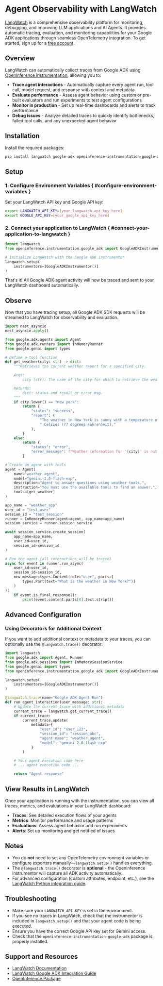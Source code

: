 # Agent Observability with LangWatch

[LangWatch](https://langwatch.ai) is a comprehensive observability platform for monitoring, debugging, and improving LLM applications and AI Agents. It provides automatic tracing, evaluation, and monitoring capabilities for your Google ADK applications through seamless OpenTelemetry integration. To get started, sign up for a [free account](https://app.langwatch.ai).

## Overview

LangWatch can automatically collect traces from Google ADK using [OpenInference instrumentation](https://github.com/Arize-ai/openinference/tree/main/python/instrumentation/openinference-instrumentation-google-adk), allowing you to:

- **Trace agent interactions** - Automatically capture every agent run, tool call, model request, and response with context and metadata
- **Evaluate performance** - Assess agent behavior using custom or pre-built evaluators and run experiments to test agent configurations
- **Monitor in production** - Set up real-time dashboards and alerts to track performance
- **Debug issues** - Analyze detailed traces to quickly identify bottlenecks, failed tool calls, and any unexpected agent behavior

## Installation

Install the required packages:

```bash
pip install langwatch google-adk openinference-instrumentation-google-adk
```

## Setup

### 1. Configure Environment Variables { #configure-environment-variables }

Set your LangWatch API key and Google API key:

```bash
export LANGWATCH_API_KEY=[your_langwatch_api_key_here]
export GOOGLE_API_KEY=[your_google_api_key_here]
```

### 2. Connect your application to LangWatch { #connect-your-application-to-langwatch }

```python
import langwatch
from openinference.instrumentation.google_adk import GoogleADKInstrumentor

# Initialize LangWatch with the Google ADK instrumentor
langwatch.setup(
    instrumentors=[GoogleADKInstrumentor()]
)
```

That's it! All Google ADK agent activity will now be traced and sent to your LangWatch dashboard automatically.

## Observe

Now that you have tracing setup, all Google ADK SDK requests will be streamed to LangWatch for observability and evaluation.

```python
import nest_asyncio
nest_asyncio.apply()

from google.adk.agents import Agent
from google.adk.runners import InMemoryRunner
from google.genai import types

# Define a tool function
def get_weather(city: str) -> dict:
    """Retrieves the current weather report for a specified city.

    Args:
        city (str): The name of the city for which to retrieve the weather report.

    Returns:
        dict: status and result or error msg.
    """
    if city.lower() == "new york":
        return {
            "status": "success",
            "report": (
                "The weather in New York is sunny with a temperature of 25 degrees"
                " Celsius (77 degrees Fahrenheit)."
            ),
        }
    else:
        return {
            "status": "error",
            "error_message": f"Weather information for '{city}' is not available.",
        }

# Create an agent with tools
agent = Agent(
    name="weather_agent",
    model="gemini-2.0-flash-exp",
    description="Agent to answer questions using weather tools.",
    instruction="You must use the available tools to find an answer.",
    tools=[get_weather]
)

app_name = "weather_app"
user_id = "test_user"
session_id = "test_session"
runner = InMemoryRunner(agent=agent, app_name=app_name)
session_service = runner.session_service

await session_service.create_session(
    app_name=app_name,
    user_id=user_id,
    session_id=session_id
)

# Run the agent (all interactions will be traced)
async for event in runner.run_async(
    user_id=user_id,
    session_id=session_id,
    new_message=types.Content(role="user", parts=[
        types.Part(text="What is the weather in New York?")]
    )
):
    if event.is_final_response():
        print(event.content.parts[0].text.strip())
```

## Advanced Configuration

### Using Decorators for Additional Context

If you want to add additional context or metadata to your traces, you can optionally use the `@langwatch.trace()` decorator:

```python
import langwatch
from google.adk import Agent, Runner
from google.adk.sessions import InMemorySessionService
from google.genai import types
from openinference.instrumentation.google_adk import GoogleADKInstrumentor

langwatch.setup(
    instrumentors=[GoogleADKInstrumentor()]
)

@langwatch.trace(name="Google ADK Agent Run")
def run_agent_interaction(user_message: str):
    # Update the current trace with additional metadata
    current_trace = langwatch.get_current_trace()
    if current_trace:
        current_trace.update(
            metadata={
                "user_id": "user_123",
                "session_id": "session_abc",
                "agent_name": "weather_agent",
                "model": "gemini-2.0-flash-exp"
            }
        )

    # Your agent execution code here
    # ... agent execution code ...

    return "Agent response"
```

## View Results in LangWatch

Once your application is running with the instrumentation, you can view all traces, metrics, and evaluations in your LangWatch dashboard:

- **Traces**: See detailed execution flows of your agents
- **Metrics**: Monitor performance and usage patterns
- **Evaluations**: Assess agent behavior and run experiments
- **Alerts**: Set up monitoring and get notified of issues

## Notes

- You do **not** need to set any OpenTelemetry environment variables or configure exporters manually—`langwatch.setup()` handles everything.
- The `@langwatch.trace()` decorator is **optional** - the OpenInference instrumentor will capture all ADK activity automatically.
- For advanced configuration (custom attributes, endpoint, etc.), see the [LangWatch Python integration guide](https://docs.langwatch.ai/integration/python).

## Troubleshooting

- Make sure your `LANGWATCH_API_KEY` is set in the environment.
- If you see no traces in LangWatch, check that the instrumentor is included in `langwatch.setup()` and that your agent code is being executed.
- Ensure you have the correct Google API key set for Gemini access.
- Check that the `openinference-instrumentation-google-adk` package is properly installed.

## Support and Resources

- [LangWatch Documentation](https://docs.langwatch.ai)
- [LangWatch Google ADK Integration Guide](https://docs.langwatch.ai/integration/python/integrations/google-ai)
- [OpenInference Package](https://github.com/Arize-ai/openinference/tree/main/python/instrumentation/openinference-instrumentation-google-adk)
